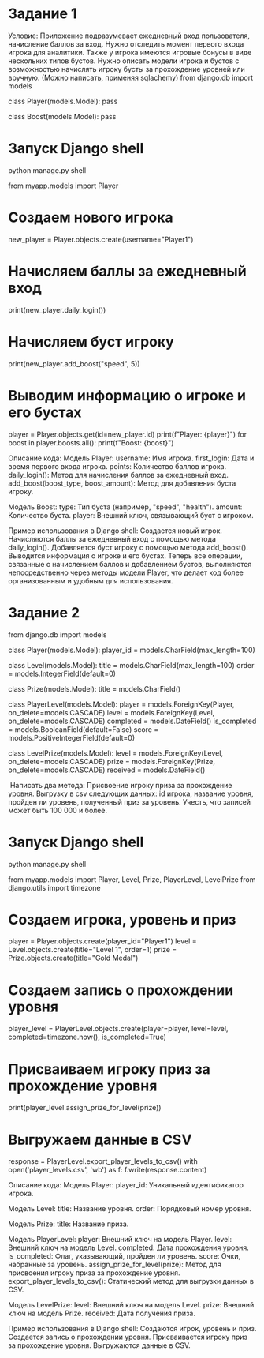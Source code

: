 # Задание 1
Условие:
Приложение подразумевает ежедневный вход пользователя, начисление баллов за вход. Нужно отследить момент первого входа игрока для аналитики. Также у игрока имеются игровые бонусы в виде нескольких типов бустов. Нужно описать модели игрока и бустов с возможностью начислять игроку бусты за прохождение уровней или вручную. (Можно написать, применяя sqlachemy)
from django.db import models


class Player(models.Model):
    pass
    

class Boost(models.Model):
    pass

# Запуск Django shell
python manage.py shell


from myapp.models import Player

# Создаем нового игрока
new_player = Player.objects.create(username="Player1")

# Начисляем баллы за ежедневный вход
print(new_player.daily_login())

# Начисляем буст игроку
print(new_player.add_boost("speed", 5))

# Выводим информацию о игроке и его бустах
player = Player.objects.get(id=new_player.id)
print(f"Player: {player}")
for boost in player.boosts.all():
    print(f"Boost: {boost}")


Описание кода:
Модель Player:
username: Имя игрока.
first_login: Дата и время первого входа игрока.
points: Количество баллов игрока.
daily_login(): Метод для начисления баллов за ежедневный вход.
add_boost(boost_type, boost_amount): Метод для добавления буста игроку.

Модель Boost:
type: Тип буста (например, "speed", "health").
amount: Количество буста.
player: Внешний ключ, связывающий буст с игроком.

Пример использования в Django shell:
Создается новый игрок.
Начисляются баллы за ежедневный вход с помощью метода daily_login().
Добавляется буст игроку с помощью метода add_boost().
Выводится информация о игроке и его бустах.
Теперь все операции, связанные с начислением баллов и добавлением бустов, выполняются непосредственно через методы модели Player, что делает код более организованным и удобным для использования.



# Задание 2
from django.db import models

class Player(models.Model):
    player_id = models.CharField(max_length=100)
    
    
class Level(models.Model):
    title = models.CharField(max_length=100)
    order = models.IntegerField(default=0)
    
    
    
class Prize(models.Model):
    title = models.CharField()
    
    
class PlayerLevel(models.Model):
    player = models.ForeignKey(Player, on_delete=models.CASCADE)
    level = models.ForeignKey(Level, on_delete=models.CASCADE)
    completed = models.DateField()
    is_completed = models.BooleanField(default=False)
    score = models.PositiveIntegerField(default=0)
    
    
class LevelPrize(models.Model):
    level = models.ForeignKey(Level, on_delete=models.CASCADE)
    prize = models.ForeignKey(Prize, on_delete=models.CASCADE)
    received = models.DateField()
     
     
​
Написать два метода:
Присвоение игроку приза за прохождение уровня.
Выгрузку в csv следующих данных: id игрока, название уровня, пройден ли уровень, полученный приз за уровень. Учесть, что записей может быть 100 000 и более.

# Запуск Django shell
python manage.py shell


from myapp.models import Player, Level, Prize, PlayerLevel, LevelPrize
from django.utils import timezone

# Создаем игрока, уровень и приз
player = Player.objects.create(player_id="Player1")
level = Level.objects.create(title="Level 1", order=1)
prize = Prize.objects.create(title="Gold Medal")

# Создаем запись о прохождении уровня
player_level = PlayerLevel.objects.create(player=player, level=level, completed=timezone.now(), is_completed=True)

# Присваиваем игроку приз за прохождение уровня
print(player_level.assign_prize_for_level(prize))

# Выгружаем данные в CSV
response = PlayerLevel.export_player_levels_to_csv()
with open('player_levels.csv', 'wb') as f:
    f.write(response.content)

Описание кода:
Модель Player:
player_id: Уникальный идентификатор игрока.

Модель Level:
title: Название уровня.
order: Порядковый номер уровня.

Модель Prize:
title: Название приза.

Модель PlayerLevel:
player: Внешний ключ на модель Player.
level: Внешний ключ на модель Level.
completed: Дата прохождения уровня.
is_completed: Флаг, указывающий, пройден ли уровень.
score: Очки, набранные за уровень.
assign_prize_for_level(prize): Метод для присвоения игроку приза за прохождение уровня.
export_player_levels_to_csv(): Статический метод для выгрузки данных в CSV.

Модель LevelPrize:
level: Внешний ключ на модель Level.
prize: Внешний ключ на модель Prize.
received: Дата получения приза.

Пример использования в Django shell:
Создаются игрок, уровень и приз.
Создается запись о прохождении уровня.
Присваивается игроку приз за прохождение уровня.
Выгружаются данные в CSV.
